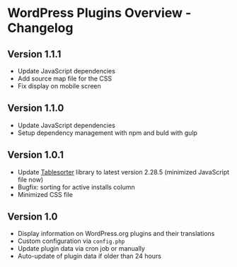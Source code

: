 # WordPress Plugins Overview - Changelog

## Version 1.1.1
- Update JavaScript dependencies
- Add source map file for the CSS
- Fix display on mobile screen

## Version 1.1.0
- Update JavaScript dependencies
- Setup dependency management with npm and buld with gulp

## Version 1.0.1
* Update [Tablesorter](https://github.com/Mottie/tablesorter) library to latest version 2.28.5 (minimized JavaScript file now)
* Bugfix: sorting for active installs column
* Minimized CSS file

## Version 1.0
* Display information on WordPress.org plugins and their translations
* Custom configuration via `config.php`
* Update plugin data via cron job or manually
* Auto-update of plugin data if older than 24 hours
